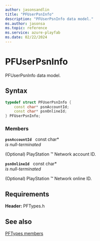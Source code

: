 ```yaml
---
author: jasonsandlin
title: "PFUserPsnInfo"
description: "PFUserPsnInfo data model."
ms.author: jasonsa
ms.topic: reference
ms.service: azure-playfab
ms.date: 02/22/2024
---
```


# PFUserPsnInfo  

PFUserPsnInfo data model.  

## Syntax  
  
```cpp
typedef struct PFUserPsnInfo {  
    const char* psnAccountId;  
    const char* psnOnlineId;  
} PFUserPsnInfo;  
```
  
### Members  
  
**`psnAccountId`** &nbsp; const char*  
*is null-terminated*  
  
(Optional) PlayStation :tm: Network account ID.
  
**`psnOnlineId`** &nbsp; const char*  
*is null-terminated*  
  
(Optional) PlayStation :tm: Network online ID.
  
  
## Requirements  
  
**Header:** PFTypes.h
  
## See also  
[PFTypes members](../pftypes_members.md)  

  
  

